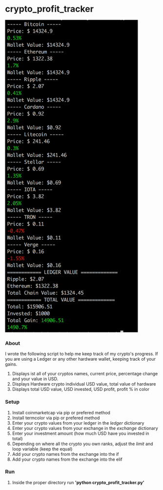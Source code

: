 # crypto_profit_tracker

![Screenshot](https://github.com/adamvaldez/crypto_profit_tracker/blob/master/Screen%20Shot%202018-01-12%20at%2010.08.18%20PM.png "Screenshot via terminal")

### About
I wrote the following script to help me keep track of my crypto's progress.
If you are using a Ledger or any other hardware wallet, keeping track of your gains.
1. Displays ist all of your cryptos names, current price, percentage change and your value in USD.
2. Displays Hardware crypto individual USD value, total value of hardware
3. Displays total USD value, USD invested, USD profit, profit % in color


### Setup
1. Install coinmarketcap via pip or prefered method
2. Install termcolor via pip or prefered method
3. Enter your crypto values from your ledger in the *ledger* dictionary
4. Enter your crypto values from your exchange in the *exchange* dictionary
5. Enter your investment amount (how much USD have you invested in total)
6. Depending on where all the crypto you own ranks, adjust the *limit* and loop variable (keep the equal)
7. Add your crypto names from the exchange into the if
8. Add your crypto names from the exchange into the elif

### Run
1. Inside the proper directory run **'python crypto_profit_tracker.py'**

